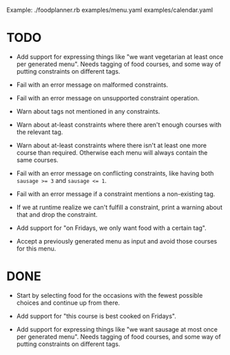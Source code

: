 Example:
    ./foodplanner.rb examples/menu.yaml examples/calendar.yaml

# TODO

* Add support for expressing things like "we want vegetarian at least
once per generated menu". Needs tagging of food courses, and some way
of putting constraints on different tags.

* Fail with an error message on malformed constraints.

* Fail with an error message on unsupported constraint operation.

* Warn about tags not mentioned in any constraints.

* Warn about at-least constraints where there aren't enough courses with the
relevant tag.

* Warn about at-least constraints where there isn't at least one more course
than required. Otherwise each menu will always contain the same courses.

* Fail with an error message on conflicting constraints, like having both
`sausage >= 3` and `sausage <= 1`.

* Fail with an error message if a constraint mentions a non-existing tag.

* If we at runtime realize we can't fulfill a constraint, print a warning about
that and drop the constraint.

* Add support for "on Fridays, we only want food with a certain tag".

* Accept a previously generated menu as input and avoid those courses
for this menu.


# DONE

* Start by selecting food for the occasions with the fewest possible
choices and continue up from there.

* Add support for "this course is best cooked on Fridays".

* Add support for expressing things like "we want sausage at most once
per generated menu". Needs tagging of food courses, and some way of
putting constraints on different tags.
